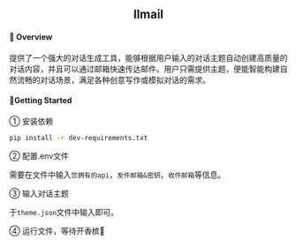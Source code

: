 <h2 align="center">llmail</h2>

#### 🌟 Overview

提供了一个强大的对话生成工具，能够根据用户输入的对话主题自动创建高质量的对话内容，并且可以通过邮箱快速传达邮件。用户只需提供主题，便能智能构建自然流畅的对话场景，满足各种创意写作或模拟对话的需求。

#### 🎢Getting Started

① 安装依赖

```bash
pip install -r dev-requirements.txt
```

② 配置.env文件

需要在文件中输入`您拥有的api`，`发件邮箱&密钥`，`收件邮箱`等信息。

③ 输入对话主题

于`theme.json`文件中输入即可。

④ 运行文件，等待开香槟🍾

